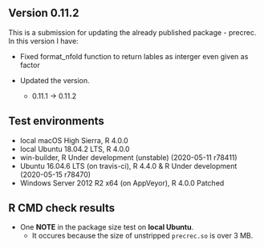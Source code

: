 ## Version 0.11.2
This is a submission for updating the already published package - precrec.
In this version I have:

* Fixed format_nfold function to return lables as interger even given as factor  

* Updated the version.
    * 0.11.1 -> 0.11.2
    
## Test environments
* local macOS High Sierra, R 4.0.0
* local Ubuntu 18.04.2 LTS, R 4.0.0
* win-builder, R Under development (unstable) (2020-05-11 r78411)
* Ubuntu 16.04.6 LTS (on travis-ci), R 4.4.0 & R Under development (2020-05-15 r78470)
* Windows Server 2012 R2 x64 (on AppVeyor), R 4.0.0 Patched

## R CMD check results
* One **NOTE** in the package size test on **local Ubuntu**.
    * It occures because the size of unstripped `precrec.so` is over 3 MB.    
